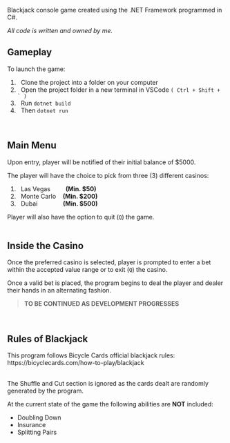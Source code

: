 Blackjack console game created using the .NET Framework programmed in C#.

*All code is written and owned by me.*

<h2>Gameplay</h2>

To launch the game:
1. &nbsp;&nbsp;Clone the project into a folder on your computer
2. &nbsp;&nbsp;Open the project folder in a new terminal in VSCode ```( Ctrl + Shift + ` )```
3. &nbsp;&nbsp;Run ``` dotnet build ```
4. &nbsp;&nbsp;Then ``` dotnet run ```

<br>

<h2>Main Menu</h2>

Upon entry, player will be notified of their initial balance of $5000.

The player will have the choice to pick from three (3) different casinos:

1. &nbsp;&nbsp;Las Vegas&nbsp;&nbsp;&nbsp;&nbsp;&nbsp;&nbsp;&nbsp;&nbsp;&nbsp;**(Min. $50)**
2. &nbsp;&nbsp;Monte Carlo&nbsp;&nbsp;&nbsp;&nbsp;**(Min. $200)**
3. &nbsp;&nbsp;Dubai&nbsp;&nbsp;&nbsp;&nbsp;&nbsp;&nbsp;&nbsp;&nbsp;&nbsp;&nbsp;&nbsp;&nbsp;&nbsp;&nbsp;&nbsp;**(Min. $500)**

Player will also have the option to quit (```Q```) the game.
<br>
<br>

<h2>Inside the Casino</h2>

Once the preferred casino is selected, player is prompted to enter a bet within the accepted value range or to exit (```Q```) the casino.

Once a valid bet is placed, the program begins to deal the player and dealer their hands in an alternating fashion.

> **TO BE CONTINUED AS DEVELOPMENT PROGRESSES**

<br>

<h2>Rules of Blackjack</h2>
This program follows Bicycle Cards official blackjack rules:
https://bicyclecards.com/how-to-play/blackjack

<br>
<br>

The Shuffle and Cut section is ignored as the cards dealt are randomly generated by the program.

At the current state of the game the following abilities are **NOT** included:
- Doubling Down
- Insurance
- Splitting Pairs
